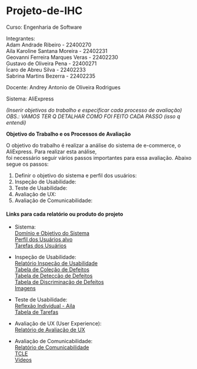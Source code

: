 # Projeto-de-IHC

Curso: Engenharia de Software<br/>

Integrantes:<br/>
Adam Andrade Ribeiro - 22400270<br/>
Aila Karoline Santana Moreira - 22402231<br/>
Geovanni Ferreira Marques Veras - 22402230<br/>
Gustavo de Oliveira Pena - 22400271<br/>
Ícaro de Abreu Silva - 22402233<br/>
Sabrina Martins Bezerra - 22402235<br/>

Docente: Andrey Antonio de Oliveira Rodrigues<br/>

Sistema: AliExpress<br/>

*(Inserir objetivos do trabalho e especificar cada processo de avaliação)*<br/>
*OBS.: VAMOS TER Q DETALHAR COMO FOI FEITO CADA PASSO (isso q entendi)* <br/>

**Objetivo do Trabalho e os Processos de Avaliação**<br/>

O objetivo do trabalho é realizar a análise do sistema de e-commerce, o AliExpress. Para realizar esta análise,<br/>
foi necessário seguir vários passos importantes para essa avaliação. Abaixo segue os passos:<br/>

1. Definir o objetivo do sistema e perfil dos usuários: <br/>
2. Inspeção de Usabilidade: <br/>
3. Teste de Usabilidade: <br/>
4. Avaliação de UX: <br/>
5. Avaliação de Comunicabilidade: <br/>

#### Links para cada relatório ou produto do projeto<br/>
- Sistema:<br/>
[Domínio e Objetivo do Sistema](https://github.com/GizmoSharim/Projeto-de-IHC/blob/e1edcfc007879215a33ba1b8ab8ad89c2d0ed4ef/docs/sistema/dominio_objetivo_sistema.md)<br/>
[Perfil dos Usuários alvo](https://github.com/GizmoSharim/Projeto-de-IHC/blob/e1edcfc007879215a33ba1b8ab8ad89c2d0ed4ef/docs/sistema/perfil_usuarios_alvo.md)<br/>
[Tarefas dos Usuários](https://github.com/GizmoSharim/Projeto-de-IHC/blob/e1edcfc007879215a33ba1b8ab8ad89c2d0ed4ef/docs/sistema/tarefas_usuarios.md)<br/>

- Inspeção de Usabilidade:<br/>
[Relatório Inspeção de Usabilidade](https://github.com/GizmoSharim/Projeto-de-IHC/blob/8334c3985133afcfacc9c4cad4d2bcdbb0429e5c/docs/inspecao_usabilidade/relatorio_inspecao.md)<br/>
[Tabela de Coleção de Defeitos](https://github.com/GizmoSharim/Projeto-de-IHC/blob/8334c3985133afcfacc9c4cad4d2bcdbb0429e5c/docs/inspecao_usabilidade/tabela_colecao.md)<br/>
[Tabela de Detecção de Defeitos](https://github.com/GizmoSharim/Projeto-de-IHC/blob/8334c3985133afcfacc9c4cad4d2bcdbb0429e5c/docs/inspecao_usabilidade/tabela_deteccao.md)<br/>
[Tabela de Discriminação de Defeitos](https://github.com/GizmoSharim/Projeto-de-IHC/blob/8334c3985133afcfacc9c4cad4d2bcdbb0429e5c/docs/inspecao_usabilidade/tabela_discriminacao.md)<br/>
[Imagens]()<br/>

- Teste de Usabilidade:<br/>
[Reflexão Individual - Aila](https://github.com/GizmoSharim/Projeto-de-IHC/blob/8334c3985133afcfacc9c4cad4d2bcdbb0429e5c/docs/teste_usabilidade/reflexao_individual.md)<br/>
[Tabela de Tarefas](https://github.com/GizmoSharim/Projeto-de-IHC/blob/8334c3985133afcfacc9c4cad4d2bcdbb0429e5c/docs/teste_usabilidade/tabela_tarefas.md)<br/>

- Avaliação de UX (User Experience):<br/>
[Relatório de Avaliação de UX](https://github.com/GizmoSharim/Projeto-de-IHC/blob/e1edcfc007879215a33ba1b8ab8ad89c2d0ed4ef/docs/avaliacao_ux/relatorio_avaliacao_ux.md)<br/>

- Avaliação de Comunicabilidade:<br/>
[Relatório de Comunicabilidade](https://github.com/GizmoSharim/Projeto-de-IHC/blob/e1edcfc007879215a33ba1b8ab8ad89c2d0ed4ef/docs/avaliacao_comunicabilidade/relatorio_comunicabilidade.md)<br/>
[TCLE]()<br/>
[Vídeos]()<br/>


[]()<br/>
[]()<br/>
[]()<br/>
[]()<br/>
[]()<br/>
[]()<br/>
[]()<br/>
[]()<br/>
[]()<br/>




